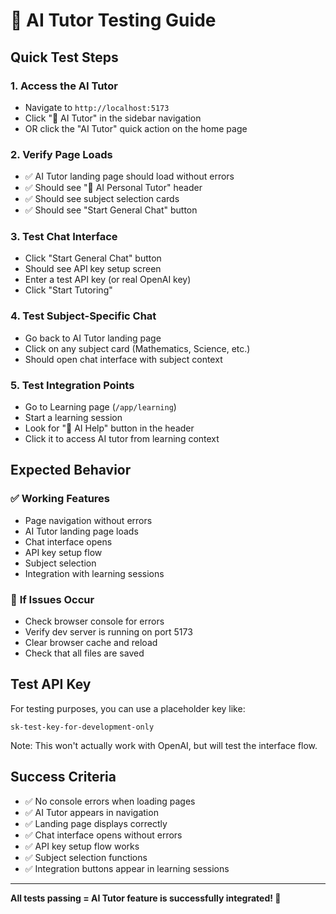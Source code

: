 # 🧪 AI Tutor Testing Guide

## Quick Test Steps

### 1. **Access the AI Tutor**
- Navigate to `http://localhost:5173`
- Click "🤖 AI Tutor" in the sidebar navigation
- OR click the "AI Tutor" quick action on the home page

### 2. **Verify Page Loads**
- ✅ AI Tutor landing page should load without errors
- ✅ Should see "🤖 AI Personal Tutor" header
- ✅ Should see subject selection cards
- ✅ Should see "Start General Chat" button

### 3. **Test Chat Interface**
- Click "Start General Chat" button
- Should see API key setup screen
- Enter a test API key (or real OpenAI key)
- Click "Start Tutoring"

### 4. **Test Subject-Specific Chat**
- Go back to AI Tutor landing page
- Click on any subject card (Mathematics, Science, etc.)
- Should open chat interface with subject context

### 5. **Test Integration Points**
- Go to Learning page (`/app/learning`)
- Start a learning session
- Look for "🤖 AI Help" button in the header
- Click it to access AI tutor from learning context

## Expected Behavior

### ✅ **Working Features**
- Page navigation without errors
- AI Tutor landing page loads
- Chat interface opens
- API key setup flow
- Subject selection
- Integration with learning sessions

### 🔧 **If Issues Occur**
- Check browser console for errors
- Verify dev server is running on port 5173
- Clear browser cache and reload
- Check that all files are saved

## Test API Key

For testing purposes, you can use a placeholder key like:
```
sk-test-key-for-development-only
```

Note: This won't actually work with OpenAI, but will test the interface flow.

## Success Criteria

- ✅ No console errors when loading pages
- ✅ AI Tutor appears in navigation
- ✅ Landing page displays correctly
- ✅ Chat interface opens without errors
- ✅ API key setup flow works
- ✅ Subject selection functions
- ✅ Integration buttons appear in learning sessions

---

**All tests passing = AI Tutor feature is successfully integrated! 🎉**